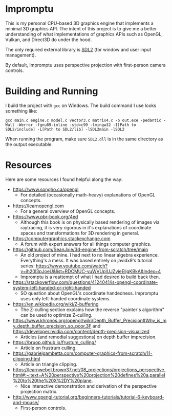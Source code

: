 # Impromptu

This is my personal CPU-based 3D graphics engine that implements a minimal 3D graphics API. The intent of this project is to give me a better understanding of what implementations of graphics APIs such as OpenGL, Vulkan, and Direct3D do under the hood.

The only required external library is [SDL2](https://github.com/libsdl-org/SDL) (for window and user input management).

By default, Impromptu uses perspective projection with first-person camera controls.

# Building and Running

I build the project with `gcc` on Windows. The build command I use looks something like:

```
gcc main.c engine.c model.c vector3.c matrix4.c -o out.exe -pedantic -Wall -Werror -fgnu89-inline -std=c99 -lmingw32 -I[Path to SDL2/include] -L[Path to SDL2/lib] -lSDL2main -lSDL2 
```

When running the program, make sure `SDL2.dll` is in the same directory as the output executable.

# Resources
Here are some resources I found helpful along the way:
- https://www.songho.ca/opengl
  -  For detailed (occasionally math-heavy) explanations of OpenGL concepts.
- https://learnopengl.com
  - For a general overview of OpenGL concepts.
- https://www.pbr-book.org/4ed 
  - Although this book is on physically based rendering of images via raytracing, it is very rigorous in it's explanations of coordinate spaces and transformations for 3D rendering in general. 
- https://computergraphics.stackexchange.com
  - A forum with expert answers for all things computer graphics.
- https://github.com/SeanJxie/3d-engine-from-scratch/tree/main
  - An old project of mine. I had next to no linear algebra experience. Everything's a mess. It was based entirely on javidx9's tutorial series:
  https://www.youtube.com/watch?v=ih20l3pJoeU&list=RDCMUC-yuWVUplUJZvieEligKBkA&index=4
  - Impromptu is a reattempt of what I had desired to build back then.
- https://stackoverflow.com/questions/4124041/is-opengl-coordinate-system-left-handed-or-right-handed
  - SO question about OpenGL's coordinate handedness. Impromptu uses only left-handed coordinate systems.
- https://en.wikipedia.org/wiki/Z-buffering
  - The Z-culling section explains how the reverse "painter's algorithm" can be used to optimize Z-culling.
- https://www.khronos.org/opengl/wiki/Depth_Buffer_Precision#Why_is_my_depth_buffer_precision_so_poor.3F and https://developer.nvidia.com/content/depth-precision-visualized
  - Articles (and remedial suggestions) on depth buffer imprecision. 
- https://bruop.github.io/frustum_culling/
  - Article on frustrum culling.
- https://gabrielgambetta.com/computer-graphics-from-scratch/11-clipping.html
  - Article on triangle clipping.
- https://learnwebgl.brown37.net/08_projections/projections_perspective.html#:~:text=A%20perspective%20projection%20defines%20a,parallel%20to%20the%20X%2DY%20plane.
  - Nice interactive demonstration and derivation of the perspective projection matrix.
- http://www.opengl-tutorial.org/beginners-tutorials/tutorial-6-keyboard-and-mouse/
  - First-person controls.